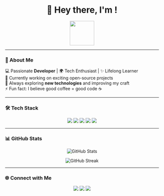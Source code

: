 <h1 align="center">👋 Hey there, I'm <MARYAM>!</h1>

<p align="center">
  <img src="https://media.giphy.com/media/hvRJCLFzcasrR4ia7z/giphy.gif" width="80px"/>
</p>

---

### 🚀 About Me
💻 Passionate **Developer** | 🌍 Tech Enthusiast | ✨ Lifelong Learner  
🔭 Currently working on exciting open-source projects  
🌱 Always exploring **new technologies** and improving my craft  
⚡ Fun fact: I believe good coffee = good code ☕  

---

### 🛠️ Tech Stack
<p align="center">
  <img src="https://img.shields.io/badge/Code-JavaScript-yellow?logo=javascript&logoColor=white&style=for-the-badge" />
  <img src="https://img.shields.io/badge/Code-Python-blue?logo=python&logoColor=white&style=for-the-badge" />
  <img src="https://img.shields.io/badge/Code-HTML-orange?logo=html5&logoColor=white&style=for-the-badge" />
  <img src="https://img.shields.io/badge/Code-CSS-blue?logo=css3&logoColor=white&style=for-the-badge" />
  <img src="https://img.shields.io/badge/Framework-React-61DAFB?logo=react&logoColor=black&style=for-the-badge" />
</p>

---

### 📊 GitHub Stats
<p align="center">
  <img src="https://github-readme-stats.vercel.app/api?username=YOUR_GITHUB_USERNAME&show_icons=true&theme=radical" alt="GitHub Stats" />
</p>

<p align="center">
  <img src="https://github-readme-streak-stats.herokuapp.com/?user=YOUR_GITHUB_USERNAME&theme=radical" alt="GitHub Streak" />
</p>

---

### 🌐 Connect with Me
<p align="center">
  <a href="https://linkedin.com/in/YOUR_LINKEDIN"><img src="https://img.shields.io/badge/LinkedIn-blue?logo=linkedin&logoColor=white&style=for-the-badge"/></a>
  <a href="https://twitter.com/YOUR_TWITTER"><img src="https://img.shields.io/badge/Twitter-black?logo=twitter&logoColor=white&style=for-the-badge"/></a>
  <a href="mailto:YOUR_EMAIL"><img src="https://img.shields.io/badge/Email-red?logo=gmail&logoColor=white&style=for-the-badge"/></a>
</p>

